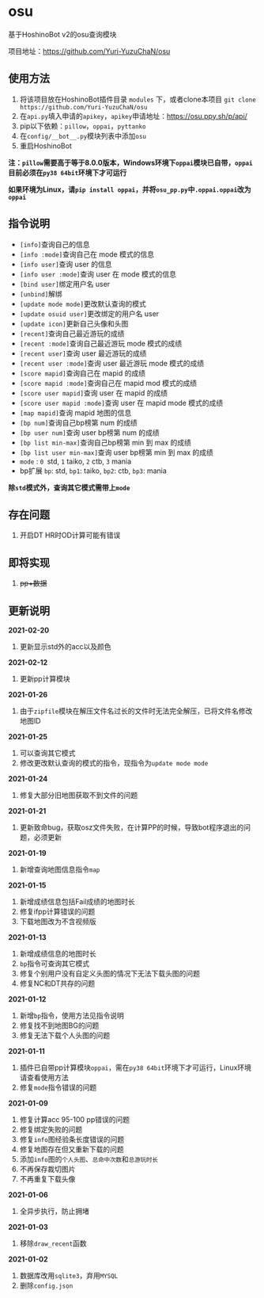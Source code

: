 # osu

基于HoshinoBot v2的osu查询模块

项目地址：https://github.com/Yuri-YuzuChaN/osu

## 使用方法

1. 将该项目放在HoshinoBot插件目录 `modules` 下，或者clone本项目 `git clone https://github.com/Yuri-YuzuChaN/osu`
2. 在`api.py`填入申请的`apikey`，`apikey`申请地址：https://osu.ppy.sh/p/api/
3. pip以下依赖：`pillow`，`oppai`，`pyttanko`
4. 在`config/__bot__.py`模块列表中添加`osu`
5. 重启HoshinoBot

**注：`pillow`需要高于等于8.0.0版本，Windows环境下`oppai`模块已自带，`oppai`目前必须在`py38 64bit`环境下才可运行**

**如果环境为Linux，请`pip install oppai`，并将`osu_pp.py`中`.oppai.oppai`改为`oppai`**

## 指令说明

- `[info]`查询自己的信息
- `[info :mode]`查询自己在 mode 模式的信息
- `[info user]`查询 user 的信息
- `[info user :mode]`查询 user 在 mode 模式的信息
- `[bind user]`绑定用户名 user
- `[unbind]`解绑
- `[update mode mode]`更改默认查询的模式
- `[update osuid user]`更改绑定的用户名 user
- `[update icon]`更新自己头像和头图
- `[recent]`查询自己最近游玩的成绩
- `[recent :mode]`查询自己最近游玩 mode 模式的成绩
- `[recent user]`查询 user 最近游玩的成绩
- `[recent user :mode]`查询 user 最近游玩 mode 模式的成绩
- `[score mapid]`查询自己在 mapid 的成绩
- `[score mapid :mode]`查询自己在 mapid  mod 模式的成绩
- `[score user mapid]`查询 user 在 mapid 的成绩
- `[score user mapid :mode]`查询 user 在 mapid  mode 模式的成绩
- `[map mapid]`查询 mapid 地图的信息
- `[bp num]`查询自己bp榜第 num 的成绩
- `[bp user num]`查询 user bp榜第 num 的成绩
- `[bp list min-max]`查询自己bp榜第 min 到 max 的成绩
- `[bp list user min-max]`查询 user bp榜第 min 到 max 的成绩
- `mode` : `0 `std, `1` taiko, `2` ctb, `3` mania
- bp扩展 `bp`: std, `bp1`: taiko, `bp2`: ctb, `bp3`: mania

**除`std`模式外，查询其它模式需带上`mode`**

## 存在问题

1. 开启DT HR时OD计算可能有错误

## 即将实现

1. ~~pp+数据~~

## 更新说明

**2021-02-20**
1. 更新显示std外的acc以及颜色

**2021-02-12**
1. 更新pp计算模块

**2021-01-26**
1. 由于`zipfile`模块在解压文件名过长的文件时无法完全解压，已将文件名修改地图ID

**2021-01-25**
1. 可以查询其它模式
2. 修改更改默认查询的模式的指令，现指令为`update mode mode`

**2021-01-24**
1. 修复大部分旧地图获取不到文件的问题

**2021-01-21**
1. 更新致命bug，获取osz文件失败，在计算PP的时候，导致bot程序退出的问题，必须更新

**2021-01-19**
1. 新增查询地图信息指令`map`

**2021-01-15**

1. 新增成绩信息包括Fail成绩的地图时长
2. 修复ifpp计算错误的问题
3. 下载地图改为不含视频版

**2021-01-13**

1. 新增成绩信息的地图时长
2. `bp`指令可查询其它模式 
3. 修复个别用户没有自定义头图的情况下无法下载头图的问题
4. 修复NC和DT共存的问题

**2021-01-12**

1. 新增`bp`指令，使用方法见指令说明
2. 修复找不到地图BG的问题
3. 修复无法下载个人头图的问题

**2021-01-11**

1. 插件已自带pp计算模块`oppai`，需在`py38 64bit`环境下才可运行，Linux环境请查看使用方法
2. 修复`mode`指令错误的问题

**2021-01-09**

1. 修复计算acc 95-100 pp错误的问题
2. 修复绑定失败的问题
3. 修复`info`图经验条长度错误的问题
4. 修复地图存在但又重新下载的问题
5. 添加`info`图的`个人头图`、`总命中次数`和`总游玩时长`
6. 不再保存裁切图片
7. 不再重复下载头像

**2021-01-06**

1. 全异步执行，防止拥堵

**2021-01-03**

1. 移除`draw_recent`函数

**2021-01-02**

1. 数据库改用`sqlite3`，弃用`MYSQL`
2. 删除`config.json`
